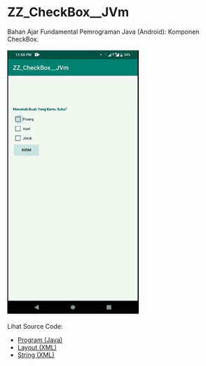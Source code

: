 # ZZ_CheckBox__JVm
Bahan Ajar Fundamental Pemrograman Java (Android): Komponen CheckBox.<br><br>
<img src="https://github.com/RizkyKhapidsyah/ZZ_CheckBox__JVm/blob/master/app/rslts/20200419_235045%2000_00_01.60-00_00_33.gif" height=600px width=300px><br><br>
Lihat Source Code:<br>
- <a href="https://github.com/RizkyKhapidsyah/ZZ_CheckBox__JVm/blob/master/app/src/main/java/com/rk/cb/MainActivity.java">Program (Java)</a><br>
- <a href="https://github.com/RizkyKhapidsyah/ZZ_CheckBox__JVm/blob/master/app/src/main/res/layout/activity_main.xml">Layout (XML)</a><br>
- <a href="https://github.com/RizkyKhapidsyah/ZZ_CheckBox__JVm/blob/master/app/src/main/res/values/strings.xml">String (XML)</a>
